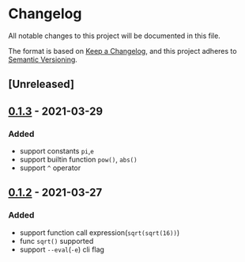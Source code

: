 # Changelog
All notable changes to this project will be documented in this file.

The format is based on [Keep a Changelog](https://keepachangelog.com/en/1.0.0/),
and this project adheres to [Semantic Versioning](https://semver.org/spec/v2.0.0.html).

## [Unreleased]

## [0.1.3] - 2021-03-29
### Added
- support constants `pi`,`e`
- support builtin function `pow()`, `abs()`
- support `^` operator

## [0.1.2] - 2021-03-27
### Added
- support function call expression(`sqrt(sqrt(16))`)
- func `sqrt()` supported
- support `--eval`(`-e`) cli flag


[0.1.3]: https://github.com/ymgyt/clc/tree/clc-engine-v0.1.3/clc-engine/CHANGELOG.md 
[0.1.2]: https://github.com/ymgyt/clc/blob/clc-engine-v0.1.2/clc-engine/CHANGELOG.md
